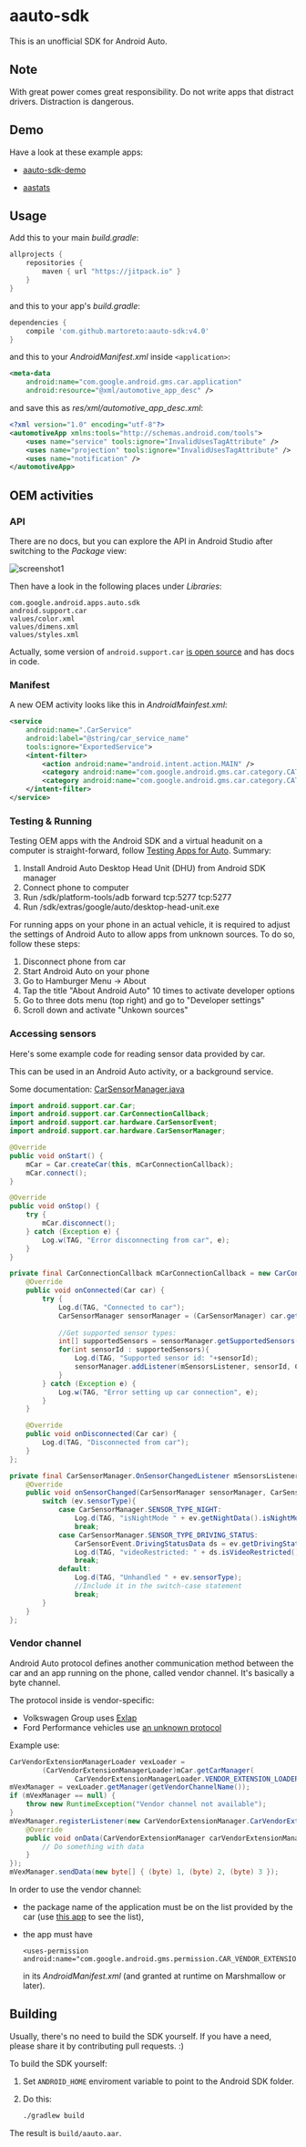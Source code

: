 # aauto-sdk

This is an unofficial SDK for Android Auto.

## Note

With great power comes great responsibility.
Do not write apps that distract drivers.
Distraction is dangerous.

## Demo

Have a look at these example apps:

* [aauto-sdk-demo](https://github.com/martoreto/aauto-sdk-demo)

* [aastats](https://github.com/martoreto/aastats)

## Usage

Add this to your main _build.gradle_:
```gradle
allprojects {
    repositories {
        maven { url "https://jitpack.io" }
    }
}
```

and this to your app's _build.gradle_:

```gradle
dependencies {
    compile 'com.github.martoreto:aauto-sdk:v4.0'
}
```

and this to your _AndroidManifest.xml_ inside `<application>`:

```xml
<meta-data
    android:name="com.google.android.gms.car.application"
    android:resource="@xml/automotive_app_desc" />
```

and save this as _res/xml/automotive_app_desc.xml_:

```xml
<?xml version="1.0" encoding="utf-8"?>
<automotiveApp xmlns:tools="http://schemas.android.com/tools">
    <uses name="service" tools:ignore="InvalidUsesTagAttribute" />
    <uses name="projection" tools:ignore="InvalidUsesTagAttribute" />
    <uses name="notification" />
</automotiveApp>
```

## OEM activities
### API

There are no docs, but you can explore the API in Android Studio after switching to the _Package_ view:

![screenshot1](media/screenshot1.png)

Then have a look in the following places under _Libraries_:

```
com.google.android.apps.auto.sdk
android.support.car
values/color.xml
values/dimens.xml
values/styles.xml
```

Actually, some version of `android.support.car` [is open source](https://android.googlesource.com/platform/packages/services/Car/+/master/car-support-lib/) and has docs in code.

### Manifest

A new OEM activity looks like this in _AndroidMainfest.xml_:

```xml
<service
    android:name=".CarService"
    android:label="@string/car_service_name"
    tools:ignore="ExportedService">
    <intent-filter>
        <action android:name="android.intent.action.MAIN" />
        <category android:name="com.google.android.gms.car.category.CATEGORY_PROJECTION" />
        <category android:name="com.google.android.gms.car.category.CATEGORY_PROJECTION_OEM" />
    </intent-filter>
</service>
```

### Testing & Running

Testing OEM apps with the Android SDK and a virtual headunit on a computer is straight-forward, follow [Testing Apps for Auto](https://developer.android.com/training/auto/testing/index.html). Summary:
1. Install Android Auto Desktop Head Unit (DHU) from Android SDK manager
2. Connect phone to computer
3. Run <Android SDK Location>/sdk/platform-tools/adb forward tcp:5277 tcp:5277
4. Run <Android SDK Location>/sdk/extras/google/auto/desktop-head-unit.exe

For running apps on your phone in an actual vehicle, it is required to adjust the settings of Android Auto to allow apps from unknown sources. To do so, follow these steps:
1. Disconnect phone from car
2. Start Android Auto on your phone
3. Go to Hamburger Menu -> About
4. Tap the title "About Android Auto" 10 times to activate developer options
5. Go to three dots menu (top right) and go to "Developer settings"
6. Scroll down and activate "Unkown sources"

### Accessing sensors

Here's some example code for reading sensor data provided by car.

This can be used in an Android Auto activity, or a background service.

Some documentation: [CarSensorManager.java](https://android.googlesource.com/platform/packages/services/Car/+/master/car-support-lib/src/android/support/car/hardware/CarSensorManager.java)

```java
import android.support.car.Car;
import android.support.car.CarConnectionCallback;
import android.support.car.hardware.CarSensorEvent;
import android.support.car.hardware.CarSensorManager;

@Override
public void onStart() {
    mCar = Car.createCar(this, mCarConnectionCallback);
    mCar.connect();
}

@Override
public void onStop() {
    try {
        mCar.disconnect();
    } catch (Exception e) {
        Log.w(TAG, "Error disconnecting from car", e);
    }
}

private final CarConnectionCallback mCarConnectionCallback = new CarConnectionCallback() {
    @Override
    public void onConnected(Car car) {
        try {
            Log.d(TAG, "Connected to car");
            CarSensorManager sensorManager = (CarSensorManager) car.getCarManager(Car.SENSOR_SERVICE);
            
            //Get supported sensor types:
            int[] supportedSensors = sensorManager.getSupportedSensors();
            for(int sensorId : supportedSensors){
                Log.d(TAG, "Supported sensor id: "+sensorId);
                sensorManager.addListener(mSensorsListener, sensorId, CarSensorManager.SENSOR_RATE_NORMAL);
            }
        } catch (Exception e) {
            Log.w(TAG, "Error setting up car connection", e);
        }
    }

    @Override
    public void onDisconnected(Car car) {
        Log.d(TAG, "Disconnected from car");
    }
};

private final CarSensorManager.OnSensorChangedListener mSensorsListener = new CarSensorManager.OnSensorChangedListener() {
    @Override
    public void onSensorChanged(CarSensorManager sensorManager, CarSensorEvent ev) {
        switch (ev.sensorType){
            case CarSensorManager.SENSOR_TYPE_NIGHT:
                Log.d(TAG, "isNightMode " + ev.getNightData().isNightMode);
                break;
            case CarSensorManager.SENSOR_TYPE_DRIVING_STATUS:
                CarSensorEvent.DrivingStatusData ds = ev.getDrivingStatusData();
                Log.d(TAG, "videoRestricted: " + ds.isVideoRestricted() + ", fullyRestricted:" + ds.isFullyRestricted());
                break;
            default:
                Log.d(TAG, "Unhandled " + ev.sensorType);
                //Include it in the switch-case statement
                break;
        }
    }
};
```

### Vendor channel

Android Auto protocol defines another communication method between the car and an app running on the phone,
called vendor channel. It's basically a byte channel.

The protocol inside is vendor-specific:

 * Volkswagen Group uses [Exlap](https://www.scribd.com/document/158754515/EXLAP-Specification-V1-3-Creative-Commons-BY-SA-3-0-Volkswagen-pdf)
 * Ford Performance vehicles use [an unknown protocol](https://m.apkpure.com/ford-performance-app/com.ford.performance.android.experience)

Example use:

```java
CarVendorExtensionManagerLoader vexLoader =
        (CarVendorExtensionManagerLoader)mCar.getCarManager(
                CarVendorExtensionManagerLoader.VENDOR_EXTENSION_LOADER_SERVICE);
mVexManager = vexLoader.getManager(getVendorChannelName());
if (mVexManager == null) {
    throw new RuntimeException("Vendor channel not available");
}
mVexManager.registerListener(new CarVendorExtensionManager.CarVendorExtensionListener() {
    @Override
    public void onData(CarVendorExtensionManager carVendorExtensionManager, byte[] bytes) {
        // Do something with data
    }
});
mVexManager.sendData(new byte[] { (byte) 1, (byte) 2, (byte) 3 });
```

In order to use the vendor channel:

 * the package name of the application must be on the list provided by the car
   (use [this app](https://forum.xda-developers.com/showpost.php?p=75013615&postcount=86)
   to see the list),

 * the app must have

   ```
   <uses-permission android:name="com.google.android.gms.permission.CAR_VENDOR_EXTENSION"/>
   ```
   in its _AndroidManifest.xml_ (and granted at runtime on Marshmallow or later).
   
## Building

Usually, there's no need to build the SDK yourself. If you have a need, please share it by
contributing pull requests. :)

To build the SDK yourself:

1. Set ``ANDROID_HOME`` enviroment variable to point to the Android SDK folder.

2. Do this:

    ```sh
    ./gradlew build
    ```

The result is ``build/aauto.aar``.
